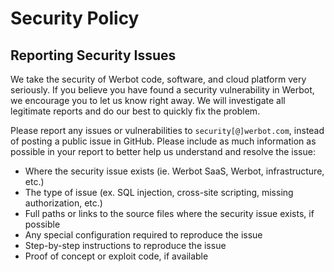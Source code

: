 # Security Policy

## Reporting Security Issues

We take the security of Werbot code, software, and cloud platform very seriously. If you believe you have found a security vulnerability in Werbot, we encourage you to let us know right away. We will investigate all legitimate reports and do our best to quickly fix the problem.

Please report any issues or vulnerabilities to `security[@]werbot.com`, instead of posting a public issue in GitHub. Please include as much information as possible in your report to better help us understand and resolve the issue:

- Where the security issue exists (ie. Werbot SaaS, Werbot, infrastructure, etc.)
- The type of issue (ex. SQL injection, cross-site scripting, missing authorization, etc.)
- Full paths or links to the source files where the security issue exists, if possible
- Any special configuration required to reproduce the issue
- Step-by-step instructions to reproduce the issue
- Proof of concept or exploit code, if available

